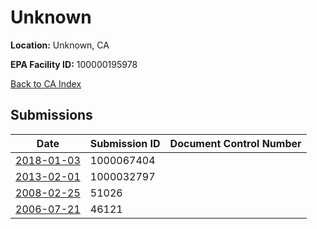 # Unknown

**Location:** Unknown, CA

**EPA Facility ID:** 100000195978

[Back to CA Index](../../index.md)

## Submissions

| Date | Submission ID | Document Control Number |
|------|--------------|-------------------------|
| [2018-01-03](submissions/1000067404.md) | 1000067404 |  |
| [2013-02-01](submissions/1000032797.md) | 1000032797 |  |
| [2008-02-25](submissions/51026.md) | 51026 |  |
| [2006-07-21](submissions/46121.md) | 46121 |  |
